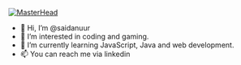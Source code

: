 [![MasterHead](https://images.app.goo.gl/6ki5yGPgRqVGo33p6)](https://github.com/saidanuur)
- 👋 Hi, I’m @saidanuur
- 👀 I’m interested in coding and gaming.
- 🌱 I’m currently learning JavaScript, Java and web development.
- 📫 You can reach me via linkedin

<!---
saidanuur/saidanuur is a ✨ special ✨ repository because its `README.md` (this file) appears on your GitHub profile.
You can click the Preview link to take a look at your changes.
--->
